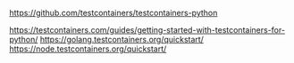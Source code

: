 https://github.com/testcontainers/testcontainers-python

https://testcontainers.com/guides/getting-started-with-testcontainers-for-python/
https://golang.testcontainers.org/quickstart/
https://node.testcontainers.org/quickstart/